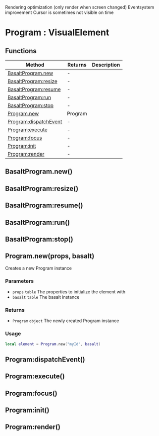 Rendering optimization (only render when screen changed)
Eventsystem improvement
Cursor is sometimes not visible on time
# Program : VisualElement

## Functions

|Method|Returns|Description|
|---|---|---|
|[BasaltProgram.new](#BasaltProgram.new)|-|
|[BasaltProgram:resize](#BasaltProgram:resize)|-|
|[BasaltProgram:resume](#BasaltProgram:resume)|-|
|[BasaltProgram:run](#BasaltProgram:run)|-|
|[BasaltProgram:stop](#BasaltProgram:stop)|-|
|[Program.new](#Program.new)|Program|
|[Program:dispatchEvent](#Program:dispatchEvent)|-|
|[Program:execute](#Program:execute)|-|
|[Program:focus](#Program:focus)|-|
|[Program:init](#Program:init)|-|
|[Program:render](#Program:render)|-|

## BasaltProgram.new()

## BasaltProgram:resize()

## BasaltProgram:resume()

## BasaltProgram:run()

## BasaltProgram:stop()

## Program.new(props, basalt)
Creates a new Program instance

### Parameters
* `props` `table` The properties to initialize the element with
* `basalt` `table` The basalt instance

### Returns
* `Program` `object` The newly created Program instance

### Usage
 ```lua
local element = Program.new("myId", basalt)
```

## Program:dispatchEvent()

## Program:execute()

## Program:focus()

## Program:init()

## Program:render()

